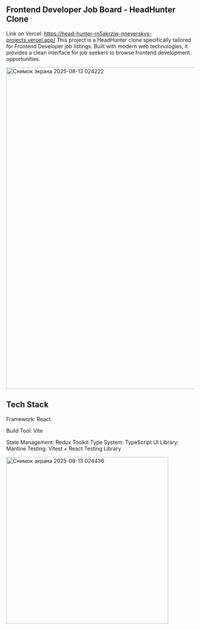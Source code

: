 ## Frontend Developer Job Board - HeadHunter Clone
Link on Vercel: https://head-hunter-rn5akrzjw-nneverskys-projects.vercel.app/
This project is a HeadHunter clone specifically tailored for Frontend Developer job listings. 
Built with modern web technologies, it provides a clean interface for job seekers to browse frontend development opportunities.

<img width="1918" height="863" alt="Снимок экрана 2025-08-13 024222" src="https://github.com/user-attachments/assets/a67fd079-8740-42ad-9482-382d1433337b" />

## Tech Stack
Framework: React

Build Tool: Vite

State Management: Redux Toolkit
Type System: TypeScript
UI Library: Mantine
Testing: Vitest + React Testing Library

<img width="435" height="447" alt="Снимок экрана 2025-08-13 024436" src="https://github.com/user-attachments/assets/b21c7866-f064-4a37-8987-52be7988a936" />
